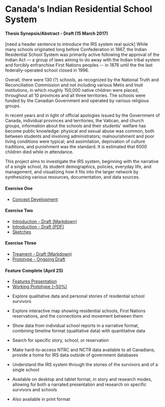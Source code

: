 # Canada's Indian Residential School System
#### Thesis Synopsis/Abstract - Draft (15 March 2017)

[need a header sentence to introduce the IRS system real quick]
While many schools originated long before Confederation in 1867, the Indian Residential School System was primarily active following the approval of the Indian Act — a group of laws aiming to do away with the Indian tribal system and forcibly enfranchise First Nations peoples -- in 1876 until the the last federally-operated school closed in 1996.

Overall, there were 130 (?) schools, as recognized by the National Truth and Reconciliation Commission and not including various Metis and Inuit institutions, in which roughly 150,000 native children were placed, throughout all 10 provinces and all three territories. The schools were funded by the Canadian Government and operated by various religious groups.

In recent years and in light of official apologies issued by the Government of Canada, individual provinces and territories, the Vatican, and church groups, information about the schools and their students' welfare has become public knowledge: physical and sexual abuse was common, both between students and involving administrators; malnourishment and poor living conditions were typical; and assimilation, deprivation of culture traditions, and punishment was the standard. It is estimated that 6000 children died while in attendance.

This project aims to investigate the IRS system, beginning with the narrative of a single school, its student demographics, policies, everyday life, and management, and visualizing how it fits into the larger network by synthesizing various resources, documentation, and data sources.











#### Exercise One
* [Concept Development](https://github.com/svickars/thesis/blob/master/writing/02_conceptDevelopment.md)

#### Exercise Two
* [Introduction - Draft (Markdown)](https://github.com/svickars/thesis/tree/master/writing/06_introduction.md)
* [Introduction - Draft (PDF)](https://github.com/svickars/thesis/blob/master/writing/06_introduction.pdf)
* [Sketches](https://github.com/svickars/thesis/tree/master/visualization/sketch)

#### Exercise Three
* [Treament - Draft (Markdown)](https://github.com/svickars/thesis/blob/master/writing/07_treatment.md)
* [Prototype - Ongoing Draft](https://svickars.github.io/thesis/visualization/irs/index.html)

#### Feature Complete (April 25)
* [Features Presentation](https://github.com/svickars/thesis/blob/master/visualization/sketch/04_features.pdf)
* [Working Prototype (~50%)](https://svickars.github.io/thesis/visualization/irs/index.html)

- Explore qualitative data and personal stories of residential school survivors
- Explore interactive map showing residential schools, First Nations reservations, and the connections and movement between them
- Show data from individual school reports in a narrative format, combining timeline format (qualitative data) with quantitative data
- Search for specific story, school, or reservation

- Make hard-to-access NTRC and NCTR data available to all Canadians; provide a home for IRS data outside of government databases
- Understand the IRS system through the stories of the survivors and of a single school

- Available on desktop and tablet format, in story and research modes, allowing for both a narrated presentation and research on specific survivors and schools
- Also available in print format
